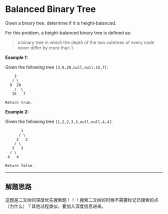 # Balanced Binary Tree #

Given a binary tree, determine if it is height-balanced.

For this problem, a height-balanced binary tree is defined as:

>a binary tree in which the depth of the two subtrees of every node never differ by more than 1.

**Example 1:**

Given the following tree `[3,9,20,null,null,15,7]`:
```
    3
   / \
  9  20
    /  \
   15   7

Return true.
```
**Example 2:**

Given the following tree `[1,2,2,3,3,null,null,4,4]`:
```
       1
      / \
     2   2
    / \
   3   3
  / \
 4   4

Return false.
```

---

## 解题思路 ##
这题是二叉树的深度优先搜索题！！！搜索二叉树的时候不需要标记已搜索的点（为什么）？其他过程类似，要加入深度信息进来。